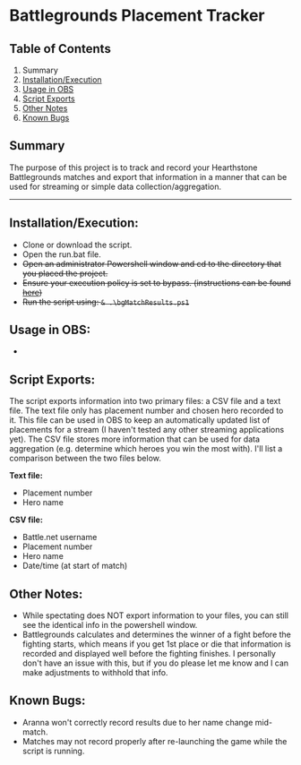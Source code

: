 # Battlegrounds Placement Tracker

## Table of Contents
1. Summary
1. [Installation/Execution](#Installation-Execution)
2. [Usage in OBS](#Usage-in-OBS)
3. [Script Exports](#Script-Exports)
4. [Other Notes](#Other-Notes)
5. [Known Bugs](#Known-Bugs)

## Summary

The purpose of this project is to track and record your Hearthstone Battlegrounds matches and export that information in a manner that can be used for streaming or simple data collection/aggregation.

------
## Installation/Execution: <a name="Installation-Execution"></a>
- Clone or download the script.
- Open the run.bat file.
- ~~Open an administrator Powershell window and cd to the directory that you placed the project.~~
- ~~Ensure your execution policy is set to bypass. (instructions can be found [here](https://riptutorial.com/powershell/example/20107/bypassing-execution-policy-for-a-single-script))~~
- ~~Run the script using: ```& .\bgMatchResults.ps1```~~

## Usage in OBS: <a name="Usage-in-OBS"></a>
- 

## Script Exports: <a name="Script-Exports"></a>
The script exports information into two primary files: a CSV file and a text file. The text file only has placement number and chosen hero recorded to it. This file can be used in OBS to keep an automatically updated list of placements for a stream (I haven't tested any other streaming applications yet). The CSV file stores more information that can be used for data aggregation (e.g. determine which heroes you win the most with). I'll list a comparison between the two files below.

**Text file:**
- Placement number
- Hero name

**CSV file:**
- Battle.net username
- Placement number
- Hero name
- Date/time (at start of match)

## Other Notes: <a name="Other-Notes"></a>
- While spectating does NOT export information to your files, you can still see the identical info in the powershell window.
- Battlegrounds calculates and determines the winner of a fight before the fighting starts, which means if you get 1st place or die that information is recorded and displayed well before the fighting finishes. I personally don't have an issue with this, but if you do please let me know and I can make adjustments to withhold that info.

## Known Bugs: <a name="Known-Bugs"></a>
- Aranna won't correctly record results due to her name change mid-match.
- Matches may not record properly after re-launching the game while the script is running.

